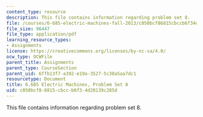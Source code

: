 ```yaml
---
content_type: resource
description: This file contains information regarding problem set 8.
file: /courses/6-685-electric-machines-fall-2013/c050bcf86815cbccb6f34d20139c285d_MIT6_685F13_ps08.pdf
file_size: 96447
file_type: application/pdf
learning_resource_types:
- Assignments
license: https://creativecommons.org/licenses/by-nc-sa/4.0/
ocw_type: OCWFile
parent_title: Assignments
parent_type: CourseSection
parent_uid: 6ffb13f7-a392-e19a-3527-5c38a5aa7dc1
resourcetype: Document
title: 6.685 Electric Machines, Problem Set 8
uid: c050bcf8-6815-cbcc-b6f3-4d20139c285d
---
```

This file contains information regarding problem set 8.